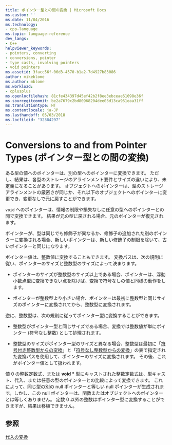 ```yaml
---
title: ポインター型との間の変換 | Microsoft Docs
ms.custom: ''
ms.date: 11/04/2016
ms.technology:
- cpp-language
ms.topic: language-reference
dev_langs:
- C++
helpviewer_keywords:
- pointers, converting
- conversions, pointer
- type casts, involving pointers
- void pointers
ms.assetid: 3facc56f-06d3-4570-b1a2-7d4927b83086
author: mikeblome
ms.author: mblome
ms.workload:
- cplusplus
ms.openlocfilehash: 81cfe434397d45ef42b2f8ee3ebceae61098e36f
ms.sourcegitcommit: be2a7679c2bd80968204dee03d13ca961eaa31ff
ms.translationtype: HT
ms.contentlocale: ja-JP
ms.lasthandoff: 05/03/2018
ms.locfileid: "32384297"
---
```

# <a name="conversions-to-and-from-pointer-types"></a>Conversions to and from Pointer Types (ポインター型との間の変換)
ある型の値へのポインターは、別の型へのポインターに変換できます。 ただし、結果は、各型のストレージのアラインメント要件とサイズの違いにより、未定義になることがあります。 オブジェクトへのポインターは、型のストレージ アラインメントの厳密さが同じか、それ以下のオブジェクトへのポインターに変更でき、変更なしで元に戻すことができます。  
  
 `void` へのポインターは、情報の制限や損失なしに任意の型へのポインターとの間で変換できます。 結果が元の型に戻される場合、元のポインターが復元されます。  
  
 ポインターが、型は同じでも修飾子が異なるか、修飾子の追加された別のポインターに変換される場合、新しいポインターは、新しい修飾子の制限を除いて、古いポインターと同じになります。  
  
 ポインター値は、整数値に変換することもできます。 変換パスは、次の規則に従い、ポインターのサイズと整数型のサイズによって決まります。  
  
-   ポインターのサイズが整数型のサイズ以上である場合、ポインターは、浮動小数点型に変換できない点を除けば、変換で符号なしの値と同様の動作をします。  
  
-   ポインターが整数型より小さい場合、ポインターは最初に整数型と同じサイズのポインターに変換されてから、整数型に変換されます。  
  
 逆に、整数型は、次の規則に従ってポインター型に変換することができます。  
  
-   整数型がポインター型と同じサイズである場合、変換では整数値が単にポインター (符号なし整数) として処理されます。  
  
-   整数型のサイズがポインター型のサイズと異なる場合、整数型は最初に「[符号付き整数型からの変換](../c-language/conversions-from-signed-integral-types.md)」と「[符号なし整数型からの変換](../c-language/conversions-from-unsigned-integral-types.md)」の表で指定された変換パスを使用して、ポインターのサイズに変換されます。 その後、これがポインター値として扱われます。  
  
 値 0 の整数定数式、または **void \*** 型にキャストされた整数定数式は、型キャスト、代入、または任意の型のポインターとの比較によって変換できます。 これによって、同じ型の別の null ポインターと等しい null ポインターが生成されます。しかし、この null ポインターは、関数またはオブジェクトへのポインターとは等しくありません。 定数 0 以外の整数はポインター型に変換することができますが、結果は移植できません。  
  
## <a name="see-also"></a>参照  
 [代入の変換](../c-language/assignment-conversions.md)